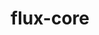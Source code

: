 ---
title: "flux-core"
layout: cache
categories: [package, develop-2024-08-04]
meta: {"versions": ["0.64.0"], "compilers": ["cce@=15.0.1", "gcc@=11.4.0", "gcc@=7.3.1", "gcc@=7.5.0", "gcc@=9.4.0", "oneapi@=2024.2.0"], "oss": ["amzn2", "rhel8", "ubuntu18.04", "ubuntu20.04", "ubuntu22.04"], "platforms": ["linux"], "targets": ["aarch64", "neoverse_n1", "neoverse_v1", "neoverse_v2", "ppc64le", "x86_64_v3", "zen4"], "stacks": ["aws-isc", "aws-isc-aarch64", "e4s-cray-rhel", "e4s-neoverse-v2", "e4s-neoverse_v1", "e4s-oneapi", "e4s-power", "radiuss", "root"], "num_specs": 13, "num_specs_by_stack": {"root": 13, "aws-isc-aarch64": 2, "aws-isc": 1, "e4s-cray-rhel": 1, "radiuss": 1, "e4s-power": 1, "e4s-neoverse_v1": 2, "e4s-neoverse-v2": 2, "e4s-oneapi": 1}}
spec_details: [{"hash": "sn3zw3hgbkxxsnogp2envt4ap7b5hetg", "compiler": "gcc@=7.3.1", "versions": ["0.64.0"], "os": "amzn2", "platform": "linux", "target": "aarch64", "variants": ["build_system=autotools", "~cuda", "~docs", "~security"], "stacks": ["root", "aws-isc-aarch64"], "size": "-", "tarball": "https://binaries.spack.io/develop-2024-08-04/build_cache/linux-amzn2-aarch64/gcc-7.3.1/flux-core-0.64.0/linux-amzn2-aarch64-gcc-7.3.1-flux-core-0.64.0-sn3zw3hgbkxxsnogp2envt4ap7b5hetg.spack"}, {"hash": "skk3ioy5qbbtms4najmt57dh3o7ouarr", "compiler": "gcc@=7.3.1", "versions": ["0.64.0"], "os": "amzn2", "platform": "linux", "target": "neoverse_n1", "variants": ["build_system=autotools", "~cuda", "~docs", "~security"], "stacks": ["root", "aws-isc-aarch64"], "size": "-", "tarball": "https://binaries.spack.io/develop-2024-08-04/build_cache/linux-amzn2-neoverse_n1/gcc-7.3.1/flux-core-0.64.0/linux-amzn2-neoverse_n1-gcc-7.3.1-flux-core-0.64.0-skk3ioy5qbbtms4najmt57dh3o7ouarr.spack"}, {"hash": "z6inyqtxzgj7ru2wbsesrcxsykzfp2cy", "compiler": "gcc@=7.3.1", "versions": ["0.64.0"], "os": "amzn2", "platform": "linux", "target": "x86_64_v3", "variants": ["build_system=autotools", "~cuda", "~docs", "~security"], "stacks": ["root", "aws-isc"], "size": "-", "tarball": "https://binaries.spack.io/develop-2024-08-04/build_cache/linux-amzn2-x86_64_v3/gcc-7.3.1/flux-core-0.64.0/linux-amzn2-x86_64_v3-gcc-7.3.1-flux-core-0.64.0-z6inyqtxzgj7ru2wbsesrcxsykzfp2cy.spack"}, {"hash": "oj2juqpvbegb4xfxhzwcma7ktximmcbc", "compiler": "cce@=15.0.1", "versions": ["0.64.0"], "os": "rhel8", "platform": "linux", "target": "zen4", "variants": ["build_system=autotools", "~cuda", "~docs", "~security"], "stacks": ["root", "e4s-cray-rhel"], "size": "-", "tarball": "https://binaries.spack.io/develop-2024-08-04/build_cache/linux-rhel8-zen4/cce-15.0.1/flux-core-0.64.0/linux-rhel8-zen4-cce-15.0.1-flux-core-0.64.0-oj2juqpvbegb4xfxhzwcma7ktximmcbc.spack"}, {"hash": "6t4pnfc5s7cpiiyx7pcibhky4mahlmaf", "compiler": "gcc@=7.5.0", "versions": ["0.64.0"], "os": "ubuntu18.04", "platform": "linux", "target": "x86_64_v3", "variants": ["build_system=autotools", "~cuda", "~docs", "~security"], "stacks": ["radiuss", "root"], "size": "-", "tarball": "https://binaries.spack.io/develop-2024-08-04/build_cache/linux-ubuntu18.04-x86_64_v3/gcc-7.5.0/flux-core-0.64.0/linux-ubuntu18.04-x86_64_v3-gcc-7.5.0-flux-core-0.64.0-6t4pnfc5s7cpiiyx7pcibhky4mahlmaf.spack"}, {"hash": "g54wexwcxoncer3o34iu53d5kdxj53mw", "compiler": "gcc@=9.4.0", "versions": ["0.64.0"], "os": "ubuntu20.04", "platform": "linux", "target": "ppc64le", "variants": ["build_system=autotools", "~cuda", "~docs", "~security"], "stacks": ["root", "e4s-power"], "size": "-", "tarball": "https://binaries.spack.io/develop-2024-08-04/build_cache/linux-ubuntu20.04-ppc64le/gcc-9.4.0/flux-core-0.64.0/linux-ubuntu20.04-ppc64le-gcc-9.4.0-flux-core-0.64.0-g54wexwcxoncer3o34iu53d5kdxj53mw.spack"}, {"hash": "nefthiksgckg76gljdtv2nf3vgqhfnyy", "compiler": "gcc@=11.4.0", "versions": ["0.64.0"], "os": "ubuntu22.04", "platform": "linux", "target": "neoverse_v1", "variants": ["build_system=autotools", "~cuda", "~docs", "~security"], "stacks": ["e4s-neoverse_v1", "root"], "size": "-", "tarball": "https://binaries.spack.io/develop-2024-08-04/build_cache/linux-ubuntu22.04-neoverse_v1/gcc-11.4.0/flux-core-0.64.0/linux-ubuntu22.04-neoverse_v1-gcc-11.4.0-flux-core-0.64.0-nefthiksgckg76gljdtv2nf3vgqhfnyy.spack"}, {"hash": "dnbxr6lw6njy5dsgls272h4fr3h6cjz6", "compiler": "gcc@=11.4.0", "versions": ["0.64.0"], "os": "ubuntu22.04", "platform": "linux", "target": "neoverse_v1", "variants": ["build_system=autotools", "+cuda", "~docs", "~security"], "stacks": ["e4s-neoverse_v1", "root"], "size": "-", "tarball": "https://binaries.spack.io/develop-2024-08-04/build_cache/linux-ubuntu22.04-neoverse_v1/gcc-11.4.0/flux-core-0.64.0/linux-ubuntu22.04-neoverse_v1-gcc-11.4.0-flux-core-0.64.0-dnbxr6lw6njy5dsgls272h4fr3h6cjz6.spack"}, {"hash": "sw6chhucahpwiubteuwe67wlc6shec6r", "compiler": "gcc@=11.4.0", "versions": ["0.64.0"], "os": "ubuntu22.04", "platform": "linux", "target": "neoverse_v2", "variants": ["build_system=autotools", "~cuda", "~docs", "~security"], "stacks": ["root", "e4s-neoverse-v2"], "size": "-", "tarball": "https://binaries.spack.io/develop-2024-08-04/build_cache/linux-ubuntu22.04-neoverse_v2/gcc-11.4.0/flux-core-0.64.0/linux-ubuntu22.04-neoverse_v2-gcc-11.4.0-flux-core-0.64.0-sw6chhucahpwiubteuwe67wlc6shec6r.spack"}, {"hash": "bxkilzdzm57xbeo3abztl3z7l6ku2255", "compiler": "gcc@=11.4.0", "versions": ["0.64.0"], "os": "ubuntu22.04", "platform": "linux", "target": "neoverse_v2", "variants": ["build_system=autotools", "+cuda", "~docs", "~security"], "stacks": ["root", "e4s-neoverse-v2"], "size": "-", "tarball": "https://binaries.spack.io/develop-2024-08-04/build_cache/linux-ubuntu22.04-neoverse_v2/gcc-11.4.0/flux-core-0.64.0/linux-ubuntu22.04-neoverse_v2-gcc-11.4.0-flux-core-0.64.0-bxkilzdzm57xbeo3abztl3z7l6ku2255.spack"}, {"hash": "k34goa6cizefqi7uxjfvvfvvtlhu2u7i", "compiler": "gcc@=11.4.0", "versions": ["0.64.0"], "os": "ubuntu22.04", "platform": "linux", "target": "x86_64_v3", "variants": ["build_system=autotools", "~cuda", "~docs", "~security"], "stacks": ["root"], "size": "-", "tarball": "https://binaries.spack.io/develop-2024-08-04/build_cache/linux-ubuntu22.04-x86_64_v3/gcc-11.4.0/flux-core-0.64.0/linux-ubuntu22.04-x86_64_v3-gcc-11.4.0-flux-core-0.64.0-k34goa6cizefqi7uxjfvvfvvtlhu2u7i.spack"}, {"hash": "3vbtq4twqffa4evevjpt5qcwiqyzqndk", "compiler": "gcc@=11.4.0", "versions": ["0.64.0"], "os": "ubuntu22.04", "platform": "linux", "target": "x86_64_v3", "variants": ["build_system=autotools", "+cuda", "~docs", "~security"], "stacks": ["root"], "size": "-", "tarball": "https://binaries.spack.io/develop-2024-08-04/build_cache/linux-ubuntu22.04-x86_64_v3/gcc-11.4.0/flux-core-0.64.0/linux-ubuntu22.04-x86_64_v3-gcc-11.4.0-flux-core-0.64.0-3vbtq4twqffa4evevjpt5qcwiqyzqndk.spack"}, {"hash": "edopplxt64n2vvdmyz2r4rrgfjgawujl", "compiler": "oneapi@=2024.2.0", "versions": ["0.64.0"], "os": "ubuntu22.04", "platform": "linux", "target": "x86_64_v3", "variants": ["build_system=autotools", "~cuda", "~docs", "~security"], "stacks": ["root", "e4s-oneapi"], "size": "-", "tarball": "https://binaries.spack.io/develop-2024-08-04/build_cache/linux-ubuntu22.04-x86_64_v3/oneapi-2024.2.0/flux-core-0.64.0/linux-ubuntu22.04-x86_64_v3-oneapi-2024.2.0-flux-core-0.64.0-edopplxt64n2vvdmyz2r4rrgfjgawujl.spack"}]
---
